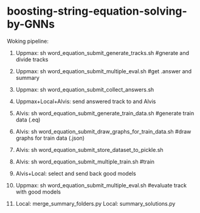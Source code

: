 # boosting-string-equation-solving-by-GNNs

Woking pipeline:

1. Uppmax: sh word_equation_submit_generate_tracks.sh #gnerate and divide tracks


2. Uppmax: sh word_equation_submit_multiple_eval.sh #get .answer and summary


3. Uppmax: sh word_equation_submit_collect_answers.sh


4. Uppmax+Local+Alvis: send answered track to and Alvis


5. Alvis: sh word_equation_submit_generate_train_data.sh #generate train data (.eq)


6. Alvis: sh word_equation_submit_draw_graphs_for_train_data.sh #draw graphs for train data (.json)


7. Alvis: sh word_equation_submit_store_dataset_to_pickle.sh


8. Alvis: sh word_equation_submit_multiple_train.sh #train


9. Alvis+Local: select and send back good models


10. Uppmax: sh word_equation_submit_multiple_eval.sh #evaluate track with good models


11. Local: merge_summary_folders.py
Local: summary_solutions.py

